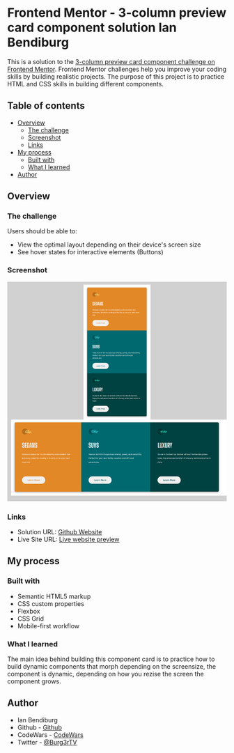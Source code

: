 # Frontend Mentor - 3-column preview card component solution Ian Bendiburg

This is a solution to the [3-column preview card component challenge on Frontend Mentor](https://www.frontendmentor.io/challenges/3column-preview-card-component-pH92eAR2-). Frontend Mentor challenges help you improve your coding skills by building realistic projects. The purpose of this project is to practice HTML and CSS skills in building different components.

## Table of contents

- [Overview](#overview)
  - [The challenge](#the-challenge)
  - [Screenshot](#screenshot)
  - [Links](#links)
- [My process](#my-process)
  - [Built with](#built-with)
  - [What I learned](#what-i-learned)
- [Author](#author)


## Overview

### The challenge

Users should be able to:

- View the optimal layout depending on their device's screen size
- See hover states for interactive elements (Buttons)

### Screenshot

![](screenshots/ss1.png)

### Links

- Solution URL: [Github Website](https://github.com/ibendiburg/3-column-preview-card-component-main)
- Live Site URL: [Live website preview](https://3-column-preview-card-component-main-rust.vercel.app/)

## My process

### Built with

- Semantic HTML5 markup
- CSS custom properties
- Flexbox
- CSS Grid
- Mobile-first workflow

### What I learned

The main idea behind building this component card is to practice how to build dynamic components that morph depending on the screensize, the component is dynamic, depending on how you rezise the screen the component grows.


## Author

- Ian Bendiburg
- Github  - [Github](https://github.com/ibendiburg)
- CodeWars - [CodeWars](https://www.codewars.com/users/ibendiburg)
- Twitter - [@Burg3rTV](https://twitter.com/Burg3rTV)
